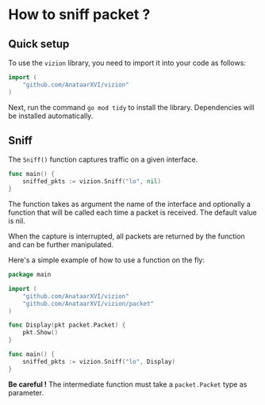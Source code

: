 # How to sniff packet ?

## Quick setup

To use the `vizion` library, you need to import it into your code as follows: 

```go
import (
    "github.com/AnataarXVI/vizion"
)
```

Next, run the command `go mod tidy` to install the library. Dependencies will be installed automatically.

## Sniff

The `Sniff()` function captures traffic on a given interface.

```go
func main() {
    sniffed_pkts := vizion.Sniff("lo", nil)
}
```

The function takes as argument the name of the interface and optionally a function that will be called each time a packet is received. The default value is nil.

When the capture is interrupted, all packets are returned by the function and can be further manipulated.

Here's a simple example of how to use a function on the fly:

```go
package main

import (
    "github.com/AnataarXVI/vizion"
    "github.com/AnataarXVI/vizion/packet"
)

func Display(pkt packet.Packet) {
    pkt.Show()
}

func main() {
    sniffed_pkts := vizion.Sniff("lo", Display)
}
```

**Be careful !** The intermediate function must take a `packet.Packet` type as parameter.